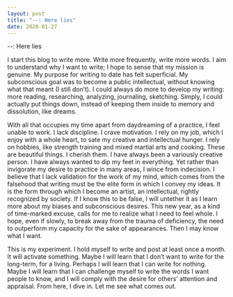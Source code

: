 ```yaml
---
layout: post
title: "--: Here lies"
date: 2020-01-27
---
```


--: Here lies

I start this blog to write more. Write more frequently, write more words. I aim to understand why I want to write; I hope to sense that my mission is genuine. My purpose for writing to date has felt superficial. My subconscious goal was to become a public intellectual, without knowing what that meant (I still don’t). I could always do more to develop my writing: more reading, researching, analyzing, journaling, sketching. Simply, I could actually put things down, instead of keeping them inside to memory and dissolution, like dreams. 

With all that occupies my time apart from daydreaming of a practice, I feel unable to work. I lack discipline. I crave motivation. I rely on my job, which I enjoy with a whole heart, to sate my creative and intellectual hunger. I rely on hobbies, like strength training and mixed martial arts and cooking. These are beautiful things. I cherish them. I have always been a variously creative person. I have always wanted to dip my feet in everything. Yet rather than invigorate my desire to practice in many areas, I wince from indecision. I believe that I lack validation for the work of my mind, which comes from the falsehood that writing must be the elite form in which I convey my ideas. It is the form through which I become an artist, an intellectual, rightly recognized by society. If I know this to be false, I will untether it as I learn more about my biases and subconscious desires. This new year, as a kind of time-marked excuse, calls for me to realize what I need to feel whole. I hope, even if slowly, to break away from the trauma of deficiency, the need to outperform my capacity for the sake of appearances. Then I may know what I want.
 
This is my experiment. I hold myself to write and post at least once a month. It will activate something. Maybe I will learn that I don’t want to write for the long-term, for a living. Perhaps I will learn that I can write for nothing. Maybe I will learn that I can challenge myself to write the words I want people to know, and I will comply with the desire for others’ attention and appraisal. From here, I dive in. Let me see what comes out. 
